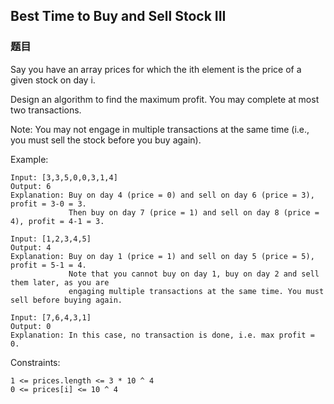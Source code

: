 ## Best Time to Buy and Sell Stock III

### 题目
Say you have an array prices for which the ith element is the price of a given stock on day i.

Design an algorithm to find the maximum profit. You may complete at most two transactions.

Note: 
You may not engage in multiple transactions at the same time (i.e., you must sell the stock before you buy again).

Example:
```
Input: [3,3,5,0,0,3,1,4]
Output: 6
Explanation: Buy on day 4 (price = 0) and sell on day 6 (price = 3), profit = 3-0 = 3.
             Then buy on day 7 (price = 1) and sell on day 8 (price = 4), profit = 4-1 = 3.

Input: [1,2,3,4,5]
Output: 4
Explanation: Buy on day 1 (price = 1) and sell on day 5 (price = 5), profit = 5-1 = 4.
             Note that you cannot buy on day 1, buy on day 2 and sell them later, as you are
             engaging multiple transactions at the same time. You must sell before buying again.

Input: [7,6,4,3,1]
Output: 0
Explanation: In this case, no transaction is done, i.e. max profit = 0.
```

Constraints:
```
1 <= prices.length <= 3 * 10 ^ 4
0 <= prices[i] <= 10 ^ 4
```
